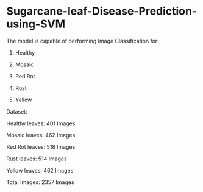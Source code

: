 # Sugarcane-leaf-Disease-Prediction-using-SVM

The model is capable of performing Image Classification for: 

1. Healthy 

2. Mosaic

3. Red Rot

4. Rust

5. Yellow


Dataset:

Healthy leaves: 401 Images

Mosaic leaves: 462 Images

Red Rot leaves: 518 Images

Rust leaves: 514 Images

Yellow leaves: 462 Images


Total Images: 2357 Images
